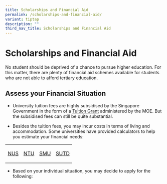```yaml
---
title: Scholarships and Financial Aid
permalink: /scholarships-and-financial-aid/
variant: tiptap
description: ""
third_nav_title: Scholarships and Financial Aid
---
```

<h1>Scholarships and Financial Aid</h1>
<p>No student should be deprived of a chance to pursue higher education.
For this matter, there are plenty of financial aid&nbsp;schemes available
for students who are not able to afford tertiary education.&nbsp;</p>
<h2>Assess your Financial Situation</h2>
<ul>
<li>
<p>University tuition fees are highly subsidised by the Singapore Government
in the form of a <a href="https://www.moe.gov.sg/financial-matters/tuition-grant-scheme" class="wixui-rich-text__text" rel="noopener noreferrer nofollow" target="_blank"><u>Tuition Grant</u></a> administered
by the MOE. But the subsidised fees&nbsp;can still be quite substantial.</p>
</li>
<li>
<p>Besides the tuition fees, you may incur costs in terms of living and accommodation.
Some&nbsp;universities have provided calculators to help you estimate your
financial needs:</p>
</li>
</ul>
<table style="minWidth: 100px">
<colgroup>
<col>
<col>
<col>
<col>
</colgroup>
<tbody>
<tr>
<td rowspan="1" colspan="1">
<p><a href="https://myaces.nus.edu.sg/applicantPortal/app/FinancialAidCalculator" rel="noopener nofollow" target="_blank">NUS</a>
</p>
</td>
<td rowspan="1" colspan="1">
<p><a href="https://wis.ntu.edu.sg/webexe/owa/vical.showvical" rel="noopener nofollow" target="_blank">NTU</a>
</p>
</td>
<td rowspan="1" colspan="1">
<p><a href="https://publiceservices.smu.edu.sg/psc/ps/EMPLOYEE/HRMS/c/SA_LEARNER_SERVICES.SIS_FA_FIN_CALC.GBL?=" rel="noopener nofollow" target="_blank">SMU</a>
</p>
</td>
<td rowspan="1" colspan="1">
<p><a href="https://www.sutd.edu.sg/Admissions/Undergraduate/Financing-Your-Studies/Educational-Expenses/Financial-Calculator" rel="noopener nofollow" target="_blank">SUTD</a>
</p>
</td>
</tr>
</tbody>
</table>
<ul>
<li>
<p>Based on your individual&nbsp;situation, you may decide to apply for the
following:</p>
</li>
</ul>
<p></p>
